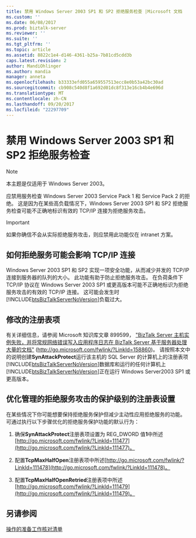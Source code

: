 ```yaml
---
title: 禁用 Windows Server 2003 SP1 和 SP2 拒绝服务检查 |Microsoft 文档
ms.custom: ''
ms.date: 06/08/2017
ms.prod: biztalk-server
ms.reviewer: ''
ms.suite: ''
ms.tgt_pltfrm: ''
ms.topic: article
ms.assetid: 8822c1e4-d146-4361-b25a-7b81cd5cdd3b
caps.latest.revision: 2
author: MandiOhlinger
ms.author: mandia
manager: anneta
ms.openlocfilehash: b33333efd055a659557513ecc8e0b53a42bc30ad
ms.sourcegitcommit: cb908c540d8f1a692d01dc8f313e16cb4b4e696d
ms.translationtype: MT
ms.contentlocale: zh-CN
ms.lasthandoff: 09/20/2017
ms.locfileid: "22297709"
---
```

# <a name="disabling-windows-server-2003-sp1-and-sp2-denial-of-service-checking"></a>禁用 Windows Server 2003 SP1 和 SP2 拒绝服务检查
> [!NOTE]  
>  本主题是仅适用于 Windows Server 2003。  
  
 应禁用服务检查 Windows Server 2003 Service Pack 1 和 Service Pack 2 的拒绝。 这是因为在某些高负载情况下，Windows Server 2003 SP1 和 SP2 拒绝服务检查可能不正确地标识有效的 TCP/IP 连接为拒绝服务攻击。  
  
> [!IMPORTANT]  
>  如果你确信不会从实际拒绝服务攻击，则应禁用此功能仅在 intranet 方案。  
  
## <a name="how-denial-of-service-can-affect-tcpip-connections"></a>如何拒绝服务可能会影响 TCP/IP 连接  
 Windows Server 2003 SP1 和 SP2 实现一项安全功能，从而减少并发的 TCP/IP 连接到服务器的队列的大小。 此功能有助于防止拒绝服务攻击。 在负荷条件下 TCP/IP 协议在 Windows Server 2003 SP1 或更高版本可能不正确地标识为拒绝服务攻击的有效的 TCP/IP 连接。 这可能会发生时[!INCLUDE[btsBizTalkServerNoVersion](../includes/btsbiztalkservernoversion-md.md)]负载过大。  
  
## <a name="modifying-the-registry-entry"></a>修改的注册表项  
 有关详细信息，请参阅 Microsoft 知识库文章 899599， ["BizTalk Server 主机实例失败，并将常规网络错误写入应用程序日志在 BizTalk Server 基于服务器处理大量的文档"](http://go.microsoft.com/fwlink/?LinkId=158860) (http://go.microsoft.com/fwlink/?LinkId=158860)。 请按照本文中的说明创建**SynAttackProtect**运行该主机的 SQL Server 的计算机上的注册表项[!INCLUDE[btsBizTalkServerNoVersion](../includes/btsbiztalkservernoversion-md.md)]数据库和运行的任何计算机上[!INCLUDE[btsBizTalkServerNoVersion](../includes/btsbiztalkservernoversion-md.md)]正在运行 Windows Server2003 SP1 或更高版本。  
  
## <a name="tuning-registry-settings-that-govern-the-level-of-denial-of-service-attack-protection"></a>优化管理的拒绝服务攻击的保护级别的注册表设置  
 在某些情况下你可能想要保持拒绝服务保护但减少主动性应用拒绝服务的功能。 可通过执行以下步骤优化的拒绝服务保护功能的默认行为：  
  
1.  确保**SynAttackProtect**注册表项设置为 REG_DWORD 值**1**中所述[http://go.microsoft.com/fwlink/?LinkId=111477](http://go.microsoft.com/fwlink/?LinkId=111477)。  
  
2.  配置**TcpMaxHalfOpen**注册表项中所述[http://go.microsoft.com/fwlink/?LinkId=111478](http://go.microsoft.com/fwlink/?LinkId=111478)。  
  
3.  配置**TcpMaxHalfOpenRetried**注册表项中所述[http://go.microsoft.com/fwlink/?LinkId=111479](http://go.microsoft.com/fwlink/?LinkId=111479)。  
  
## <a name="see-also"></a>另请参阅  
 [操作的准备工作核对清单](../technical-guides/operational-readiness-checklists.md)
